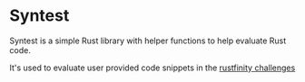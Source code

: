 # Syntest

Syntest is a simple Rust library with helper functions to help evaluate Rust code.

It's used to evaluate user provided code snippets in the [rustfinity challenges](https://rustfinity.com/practice/rust/challenges)

